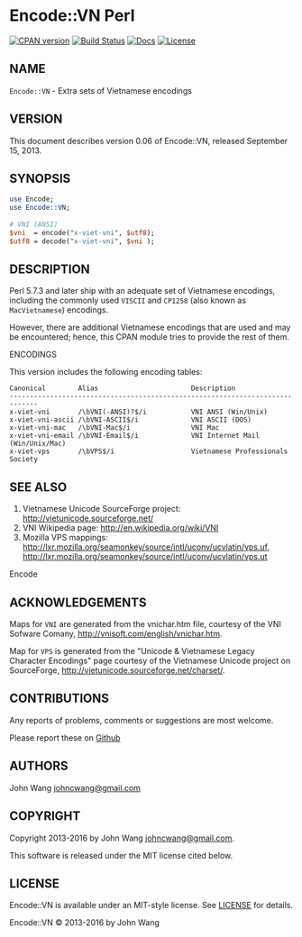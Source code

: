 Encode::VN Perl
===============

[![CPAN version][version-svg]][version-link]
[![Build Status][build-status-svg]][build-status-link]
[![Docs][docs-metacpan-svg]][docs-metacpan-link]
[![License][license-svg]][license-link]

## NAME

`Encode::VN` - Extra sets of Vietnamese encodings

## VERSION

This document describes version 0.06 of Encode::VN, released September 15, 2013.

## SYNOPSIS

```perl
use Encode;
use Encode::VN;
 
# VNI (ANSI)
$vni  = encode("x-viet-vni", $utf8);
$utf8 = decode("x-viet-vni", $vni );
```

## DESCRIPTION

Perl 5.7.3 and later ship with an adequate set of Vietnamese encodings, including the commonly used `VISCII` and `CP1258` (also known as `MacVietnamese`) encodings.

However, there are additional Vietnamese encodings that are used and may be encountered; hence, this CPAN module tries to provide the rest of them.

ENCODINGS

This version includes the following encoding tables:

```
Canonical        Alias                       Description
-----------------------------------------------------------------------------
x-viet-vni       /\bVNI(-ANSI)?$/i           VNI ANSI (Win/Unix)
x-viet-vni-ascii /\bVNI-ASCII$/i             VNI ASCII (DOS)
x-viet-vni-mac   /\bVNI-Mac$/i               VNI Mac
x-viet-vni-email /\bVNI-Email$/i             VNI Internet Mail (Win/Unix/Mac)
x-viet-vps       /\bVPS$/i                   Vietnamese Professionals Society
```

## SEE ALSO

1. Vietnamese Unicode SourceForge project: http://vietunicode.sourceforge.net/
1. VNI Wikipedia page: http://en.wikipedia.org/wiki/VNI
1. Mozilla VPS mappings: http://lxr.mozilla.org/seamonkey/source/intl/uconv/ucvlatin/vps.uf, http://lxr.mozilla.org/seamonkey/source/intl/uconv/ucvlatin/vps.ut

Encode

## ACKNOWLEDGEMENTS

Maps for `VNI` are generated from the vnichar.htm file, courtesy of the VNI Sofware Comany, http://vnisoft.com/english/vnichar.htm.

Map for `VPS` is generated from the "Unicode & Vietnamese Legacy Character Encodings" page courtesy of the Vietnamese Unicode project on SourceForge, http://vietunicode.sourceforge.net/charset/.

## CONTRIBUTIONS

Any reports of problems, comments or suggestions are most welcome.

Please report these on [Github](https://github.com/grokify/encode-vn-perl)

## AUTHORS

John Wang <johncwang@gmail.com>

## COPYRIGHT

Copyright 2013-2016 by John Wang <johncwang@gmail.com>.

This software is released under the MIT license cited below.

## LICENSE

Encode::VN is available under an MIT-style license. See [LICENSE](LICENSE) for details.

Encode::VN &copy; 2013-2016 by John Wang

 [version-svg]: https://badge.fury.io/pl/Encode-VN.svg
 [version-link]: https://badge.fury.io/pl/Encode-VN
 [build-status-svg]: https://travis-ci.org/grokify/encode-vn-perl.svg?branch=master
 [build-status-link]: https://travis-ci.org/grokify/encode-vn-perl
 [docs-metacpan-svg]: https://img.shields.io/badge/docs-metacpan-blue.svg
 [docs-metacpan-link]: https://metacpan.org/pod/Encode::VN
 [license-svg]: https://img.shields.io/badge/license-MIT-blue.svg
 [license-link]: https://raw.githubusercontent.com/grokify/encode-vn-perl/master/LICENSE